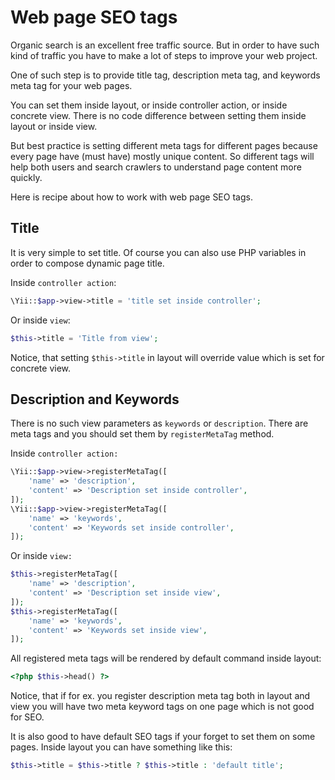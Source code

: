 Web page SEO tags
=======================================

Organic search is an excellent free traffic source. But in order to have such kind of traffic you have
to make a lot of steps to improve your web project.

One of such step is to provide title tag, description meta tag, and keywords meta tag for your web pages.

You can set them inside layout, or inside controller
action, or inside concrete view. There is no code difference between setting them inside layout or inside view.
 
But best practice is setting different meta tags for different pages because every page have (must have)
mostly unique content. So different tags will help both users and search crawlers to understand page content more
quickly.

Here is recipe about how to work with web page SEO tags. 

Title
---------

It is very simple to set title. Of course you can also use PHP variables in order to compose dynamic page title.

Inside `controller action`:
```php
\Yii::$app->view->title = 'title set inside controller';
```

Or inside `view`:
```php
$this->title = 'Title from view';
```


Notice, that setting `$this->title` in layout will override value which is set for concrete view.
 
 
Description and Keywords
---------

There is no such view parameters as `keywords` or  `description`. There are meta tags and you should
set them by `registerMetaTag` method.


Inside `controller action:`
```php
\Yii::$app->view->registerMetaTag([
    'name' => 'description',
    'content' => 'Description set inside controller',
]);
\Yii::$app->view->registerMetaTag([
    'name' => 'keywords',
    'content' => 'Keywords set inside controller',
]);
```

Or inside `view:`

```php
$this->registerMetaTag([
    'name' => 'description',
    'content' => 'Description set inside view',
]);
$this->registerMetaTag([
    'name' => 'keywords',
    'content' => 'Keywords set inside view',
]);
```

All registered meta tags will be rendered by default command inside layout:
```php
<?php $this->head() ?>
```

Notice, that if for ex. you register description meta tag both in layout and view you will have two meta keyword tags
on one page which is not good for SEO.

It is also good to have default SEO tags if your forget to set them on some pages. 
Inside layout you can have something like this:

```php
$this->title = $this->title ? $this->title : 'default title';
```